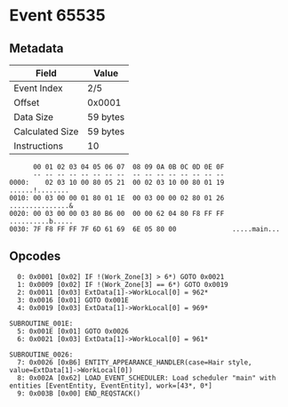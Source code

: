# Event 65535

## Metadata

| Field           | Value    |
|-----------------|----------|
| Event Index     | 2/5      |
| Offset          | 0x0001   |
| Data Size       | 59 bytes |
| Calculated Size | 59 bytes |
| Instructions    | 10       |

```
      00 01 02 03 04 05 06 07  08 09 0A 0B 0C 0D 0E 0F
      -- -- -- -- -- -- -- --  -- -- -- -- -- -- -- --
0000:    02 03 10 00 80 05 21  00 02 03 10 00 80 01 19   ......!........
0010: 00 03 00 00 01 80 01 1E  00 03 00 00 02 80 01 26  ...............&
0020: 00 03 00 00 03 80 B6 00  00 00 62 04 80 F8 FF FF  ..........b.....
0030: 7F F8 FF FF 7F 6D 61 69  6E 05 80 00              .....main...    
```

## Opcodes

```
  0: 0x0001 [0x02] IF !(Work_Zone[3] > 6*) GOTO 0x0021
  1: 0x0009 [0x02] IF !(Work_Zone[3] == 6*) GOTO 0x0019
  2: 0x0011 [0x03] ExtData[1]->WorkLocal[0] = 962*
  3: 0x0016 [0x01] GOTO 0x001E
  4: 0x0019 [0x03] ExtData[1]->WorkLocal[0] = 969*

SUBROUTINE_001E:
  5: 0x001E [0x01] GOTO 0x0026
  6: 0x0021 [0x03] ExtData[1]->WorkLocal[0] = 961*

SUBROUTINE_0026:
  7: 0x0026 [0xB6] ENTITY_APPEARANCE_HANDLER(case=Hair style, value=ExtData[1]->WorkLocal[0])
  8: 0x002A [0x62] LOAD_EVENT_SCHEDULER: Load scheduler "main" with entities [EventEntity, EventEntity], work=[43*, 0*]
  9: 0x003B [0x00] END_REQSTACK()
```
